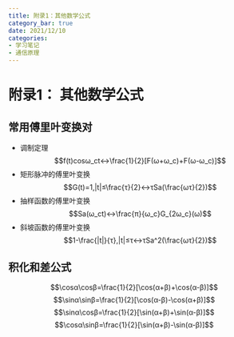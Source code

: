 ```yaml
---
title: 附录1：其他数学公式
category_bar: true
date: 2021/12/10
categories: 
- 学习笔记
- 通信原理
---
```

# 附录1： 其他数学公式
## 常用傅里叶变换对  
- 调制定理
  $$f(t)cosω_ct↔\frac{1}{2}[F(ω+ω_c)+F(ω-ω_c)]$$
- 矩形脉冲的傅里叶变换
  $$G(t)=1,|t|≤\frac{τ}{2}↔τSa(\frac{ωτ}{2})$$
- 抽样函数的傅里叶变换
  $$Sa(ω_ct)↔\frac{π}{ω_c}G_{2ω_c}(ω)$$
- 斜坡函数的傅里叶变换
  $$1-\frac{|t|}{τ},|t|≤τ↔τSa^2(\frac{ωτ}{2})$$

## 积化和差公式
$$\cosα\cosβ=\frac{1}{2}[\cos(α+β)+\cos(α-β)]$$
$$\sinα\sinβ=\frac{1}{2}[\cos(α-β)-\cos(α+β)]$$
$$\sinα\cosβ=\frac{1}{2}[\sin(α+β)+\sin(α-β)]$$
$$\cosα\sinβ=\frac{1}{2}[\sin(α+β)-\sin(α-β)]$$